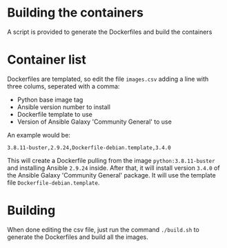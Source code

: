 # Building the containers
A script is provided to generate the Dockerfiles and build the containers

# Container list
Dockerfiles are templated, so edit the file `images.csv` adding a line with three colums, seperated with a comma:

* Python base image tag
* Ansible version number to install
* Dockerfile template to use
* Version of Ansible Galaxy 'Community General' to use

An example would be:

```
3.8.11-buster,2.9.24,Dockerfile-debian.template,3.4.0
```

This will create a Dockerfile pulling from the image `python:3.8.11-buster` and installing Ansible `2.9.24` inside. After that, it will install version `3.4.0` of the Ansible Galaxy 'Community General' package. It will use the template file `Dockerfile-debian.template`.

# Building
When done editing the csv file, just run the command `./build.sh` to generate the Dockerfiles and build all the images.